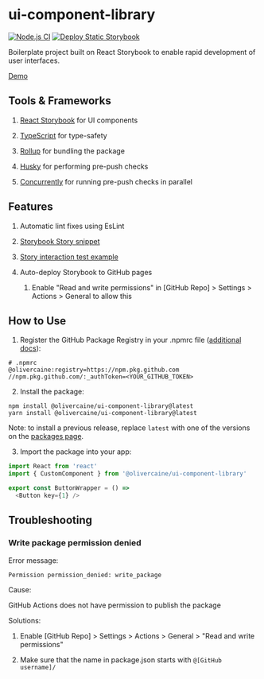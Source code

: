 # ui-component-library

[![Node.js CI](https://github.com/olivercaine/ui-component-library/actions/workflows/node.js.yml/badge.svg)](https://github.com/olivercaine/ui-component-library/actions/workflows/node.js.yml) [![Deploy Static Storybook](https://github.com/olivercaine/ui-component-library/actions/workflows/storybook.yml/badge.svg)](https://github.com/olivercaine/ui-component-library/actions/workflows/storybook.yml)

Boilerplate project built on React Storybook to enable rapid development of user interfaces.

[Demo](https://olivercaine.github.io/ui-component-library)

## Tools & Frameworks

1. [React Storybook](https://storybook.js.org/) for UI components

2. [TypeScript](https://www.typescriptlang.org/) for type-safety

3. [Rollup](https://rollupjs.org/) for bundling the package

4. [Husky](https://typicode.github.io/husky) for performing pre-push checks

5. [Concurrently](https://www.npmjs.com/package/concurrently) for running pre-push checks in parallel

## Features

1. Automatic lint fixes using EsLint

2. [Storybook Story snippet](.vscode/snippets.code-snippets)

3. [Story interaction test example](src/ui/basics/Button.stories.tsx)

4. Auto-deploy Storybook to GitHub pages
   
   1. Enable "Read and write permissions" in [GitHub Repo] > Settings > Actions > General to allow this

## How to Use

1. Register the GitHub Package Registry in your .npmrc file ([additional docs](https://docs.github.com/en/packages/working-with-a-github-packages-registry/working-with-the-npm-registry)):

```
# .npmrc
@olivercaine:registry=https://npm.pkg.github.com
//npm.pkg.github.com/:_authToken=<YOUR_GITHUB_TOKEN>
```

2. Install the package:

```
npm install @olivercaine/ui-component-library@latest
yarn install @olivercaine/ui-component-library@latest
```

Note: to install a previous release, replace `latest` with one of the versions on the [packages page](https://github.com/olivercaine/ui-component-library/pkgs/npm/ui-component-library).

3. Import the package into your app:

```typescript
import React from 'react'
import { CustomComponent } from '@olivercaine/ui-component-library'

export const ButtonWrapper = () =>
  <Button key={1} />
```

## Troubleshooting

### Write package permission denied

Error message: 
```
Permission permission_denied: write_package
```

Cause: 

GitHub Actions does not have permission to publish the package

Solutions: 

1. Enable [GitHub Repo] > Settings > Actions > General > "Read and write permissions"

2. Make sure that the name in package.json starts with `@[GitHub username]/`
